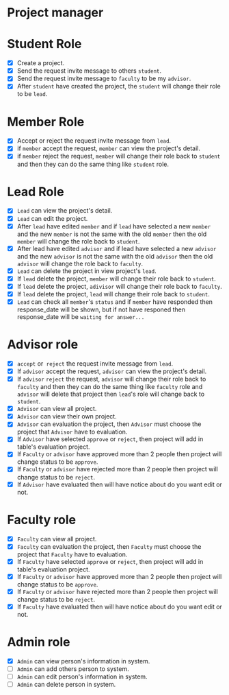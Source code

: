 # Project manager

# Student Role
- [X]  Create a project.
- [X]  Send the request invite message to others `student`.
- [X]  Send the request invite message to `faculty` to be my `advisor`.
- [x]  After `student` have created the project, the `student` will change their role to be `lead`.

# Member Role
- [X]  Accept or reject the request invite message from `lead`.
- [X]  if `member` accept the request, `member` can view the project's detail.
- [X]  if `member` reject the request, `member` will change their role back to `student` and then they can do the same thing like `student` role.

# Lead Role
- [X] `Lead` can view the project's detail.
- [X] `Lead` can edit the project.
- [X] After `lead` have edited `member` and if `lead` have selected a new `member` and the new `member` is not the same with the old `member` then the old `member` will change the role back to `student`.
- [X] After lead have edited `advisor` and if lead have selected a new `advisor` and the new `advisor` is not the same with the old `advisor` then the old `advisor` will change the role back to `faculty`.
- [X] `Lead` can delete the project in view project's `lead`.
- [X] If `lead` delete the project, `member` will change their role back to `student`.
- [X] If `lead` delete the project, `adivisor` will change their role back to `faculty`.
- [X] If `lead` delete the project, `lead` will change their role back to `student`.
- [X] `Lead` can check all `member`'s `status` and if `member` have responded then response_date will be shown, but if not have responed then response_date will be `waiting for answer...`

# Advisor role
- [X]  `accept` or` reject` the request invite message from `lead`.
- [X]  If `advisor` accept the request, `advisor` can view the project's detail.
- [X]  If `advisor` `reject` the request, `advisor` will change their role back to `faculty` and then they can do the same thing like `faculty` role and `advisor` will delete that project then `lead`'s role will change back to `student`. 
- [X]  `Advisor` can view all project.
- [X]  `Advisor` can view their own project.
- [X]  `Advisor` can evaluation the project, then `Advisor` must choose the project that `Advisor` have to evaluation.
- [X]   If `Advisor` have selected `approve` or `reject`, then project will add in table's evaluation project.
- [X]   If `Faculty` or `advisor` have approved more than 2 people then project will change status to be `approve`.
- [X]   If `Faculty` or `advisor` have rejected more than 2 people then project will change status to be `reject`.
- [X]   If `Advisor` have evaluated then will have notice about do you want edit or not.

# Faculty role
- [X]  `Faculty` can view all project.
- [X]  `Faculty` can evaluation the project, then `Faculty` must choose the project that `Faculty` have to evaluation.
- [X]   If `Faculty` have selected `approve` or `reject`, then project will add in table's evaluation project.
- [X]   If `Faculty` or `advisor` have approved more than 2 people then project will change status to be `approve`.
- [X]   If `Faculty` or `advisor` have rejected more than 2 people then project will change status to be `reject`.
- [X]   If `Faculty` have evaluated then will have notice about do you want edit or not.

# Admin role
- [X]  `Admin` can view person's information in system.
- [ ]  `Admin` can add others person to system.
- [ ]  `Admin` can edit person's information in system.
- [ ]  `Admin` can delete person in system.
